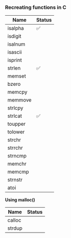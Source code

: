 ### Recreating functions in C ### 

Name  | Status
------------- | -------------
isalpha     |  ✅ 
isdigit   | 
isalnum|
isascii|
isprint|
strlen|✅ 
memset|
bzero|
memcpy|
memmove|
strlcpy|
strlcat|✅ 
toupper|
tolower|
strchr|
strrchr|
strncmp|
memchr|
memcmp|
strnstr|
atoi|

**Using malloc()**

Name  | Status
------------- | -------------
calloc    |  
strdup   | 
